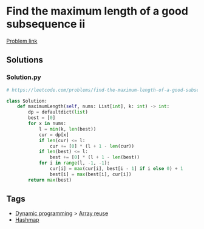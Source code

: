 # Find the maximum length of a good subsequence ii

[Problem link](https://leetcode.com/problems/find-the-maximum-length-of-a-good-subsequence-ii/)

## Solutions


### Solution.py
```py
# https://leetcode.com/problems/find-the-maximum-length-of-a-good-subsequence-ii/

class Solution:
    def maximumLength(self, nums: List[int], k: int) -> int:
        dp = defaultdict(list)
        best = [0]
        for x in nums:
            l = min(k, len(best))
            cur = dp[x]
            if len(cur) <= l:
                cur += [0] * (l + 1 - len(cur))
            if len(best) <= l:
                best += [0] * (l + 1 - len(best))
            for i in range(l, -1, -1):
                cur[i] = max(cur[i], best[i - 1] if i else 0) + 1
                best[i] = max(best[i], cur[i])
        return max(best)
```
## Tags

* [Dynamic programming](/README.md#Dynamic_programming) > [Array reuse](/README.md#Dynamic_programming-Array_reuse)
* [Hashmap](/README.md#Hashmap)
